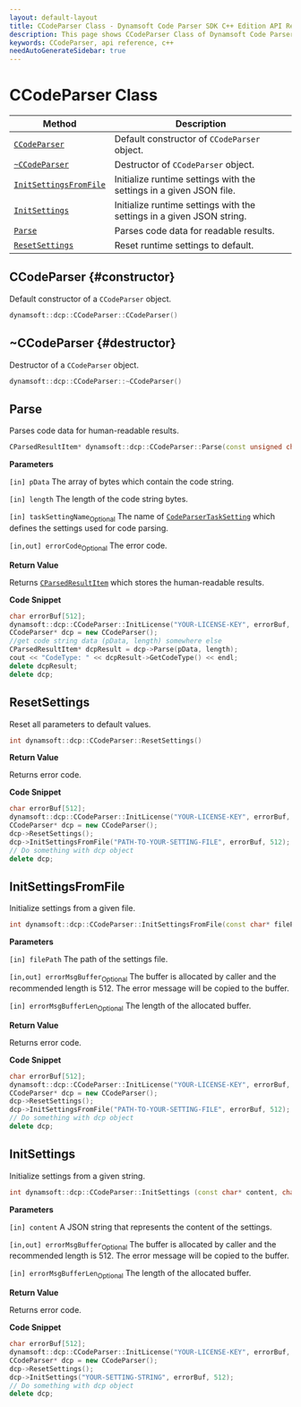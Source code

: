 ```yaml
---
layout: default-layout
title: CCodeParser Class - Dynamsoft Code Parser SDK C++ Edition API Reference
description: This page shows CCodeParser Class of Dynamsoft Code Parser SDK C++ Edition.
keywords: CCodeParser, api reference, c++
needAutoGenerateSidebar: true
---
```


# CCodeParser Class

  | Method               | Description |
  |----------------------|-------------|
  | [`CCodeParser`](#constructor) | Default constructor of `CCodeParser` object.|
  | [`~CCodeParser`](#destructor) | Destructor of `CCodeParser` object.|
  | [`InitSettingsFromFile`](#initsettingsfromfile)  | Initialize runtime settings with the settings in a given JSON file. |
  | [`InitSettings`](#initsettings) | Initialize runtime settings with the settings in a given JSON string. |
  | [`Parse`](#parse) | Parses code data for readable results. |
  | [`ResetSettings`](#resetsettings) | Reset runtime settings to default. |

## CCodeParser {#constructor}

Default constructor of a `CCodeParser` object.

```cpp
dynamsoft::dcp::CCodeParser::CCodeParser()
```

## ~CCodeParser {#destructor}

Destructor of a `CCodeParser` object.

```cpp
dynamsoft::dcp::CCodeParser::~CCodeParser()
```

## Parse

Parses code data for human-readable results.

```cpp
CParsedResultItem* dynamsoft::dcp::CCodeParser::Parse(const unsigned char* pData, int length, const char* taskSettingName="", int* errorCode = NULL)
```

**Parameters**

`[in] pData` The array of bytes which contain the code string.

`[in] length` The length of the code string bytes.

`[in] taskSettingName`<sub>Optional</sub> The name of [`CodeParserTaskSetting`]({{site.parameters}}code-parser-task-setting-options.html) which defines the settings used for code parsing.

`[in,out] errorCode`<sub>Optional</sub> The error code.

**Return Value**

Returns [`CParsedResultItem`](parsed-result-item.md) which stores the human-readable results.

**Code Snippet**


```cpp
char errorBuf[512];
dynamsoft::dcp::CCodeParser::InitLicense("YOUR-LICENSE-KEY", errorBuf, 512);
CCodeParser* dcp = new CCodeParser();
//get code string data (pData, length) somewhere else
CParsedResultItem* dcpResult = dcp->Parse(pData, length);
cout << "CodeType: " << dcpResult->GetCodeType() << endl;
delete dcpResult;
delete dcp;
```

## ResetSettings

Reset all parameters to default values.

```cpp
int dynamsoft::dcp::CCodeParser::ResetSettings()
```

**Return Value**

Returns error code.  

**Code Snippet**


```cpp
char errorBuf[512];
dynamsoft::dcp::CCodeParser::InitLicense("YOUR-LICENSE-KEY", errorBuf, 512);
CCodeParser* dcp = new CCodeParser();
dcp->ResetSettings();
dcp->InitSettingsFromFile("PATH-TO-YOUR-SETTING-FILE", errorBuf, 512);
// Do something with dcp object
delete dcp;
```

## InitSettingsFromFile

Initialize settings from a given file.

```cpp
int dynamsoft::dcp::CCodeParser::InitSettingsFromFile(const char* filePath, char errorMsgBuffer[] = NULL, int errorMsgBufferLen = 0)
```

**Parameters**

`[in] filePath` The path of the settings file.

`[in,out] errorMsgBuffer`<sub>Optional</sub> The buffer is allocated by caller and the recommended length is 512. The error message will be copied to the buffer.

`[in] errorMsgBufferLen`<sub>Optional</sub> The length of the allocated buffer.

**Return Value**

Returns error code.

**Code Snippet**

```cpp
char errorBuf[512];
dynamsoft::dcp::CCodeParser::InitLicense("YOUR-LICENSE-KEY", errorBuf, 512);
CCodeParser* dcp = new CCodeParser();
dcp->ResetSettings();
dcp->InitSettingsFromFile("PATH-TO-YOUR-SETTING-FILE", errorBuf, 512);
// Do something with dcp object
delete dcp;
```

## InitSettings

Initialize settings from a given string.

```cpp
int dynamsoft::dcp::CCodeParser::InitSettings (const char* content, char errorMsgBuffer[] = NULL, int errorMsgBufferLen = 0)
```

**Parameters**

`[in] content` A JSON string that represents the content of the settings.

`[in,out] errorMsgBuffer`<sub>Optional</sub> The buffer is allocated by caller and the recommended length is 512. The error message will be copied to the buffer.

`[in] errorMsgBufferLen`<sub>Optional</sub> The length of the allocated buffer.

**Return Value**

Returns error code.

**Code Snippet**


```cpp
char errorBuf[512];
dynamsoft::dcp::CCodeParser::InitLicense("YOUR-LICENSE-KEY", errorBuf, 512);
CCodeParser* dcp = new CCodeParser();
dcp->ResetSettings();
dcp->InitSettings("YOUR-SETTING-STRING", errorBuf, 512);
// Do something with dcp object
delete dcp;
```
